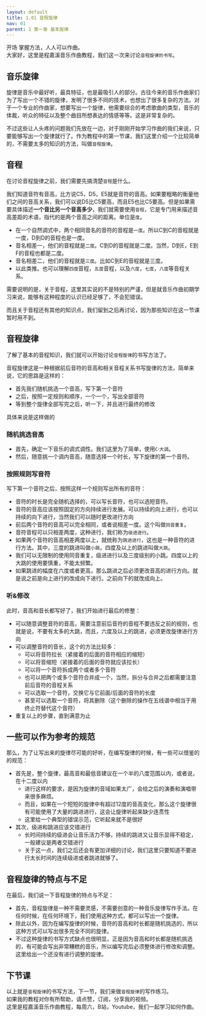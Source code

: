 ```yaml
---
layout: default
title: 1.01 音程旋律
nav: 01
parent: 1 第一章 基本旋律
---
```



 开场
掌握方法，人人可以作曲。  
大家好，这里是程嘉溪音乐作曲教程，我们这一次来讨论`音程旋律的书写`。


## 音乐旋律
旋律是音乐中最好听，最具特征，也是最吸引人的部分。古往今来的音乐作曲家们为了写出一个不错的旋律，发明了很多不同的技术，也想出了很多复杂的方法。对于一个专业的作曲家，想要写出一个旋律，他需要综合的考虑歌曲的类型，音乐的体裁，听众的特征以及整个曲目所想表达的情感等等。这是非常复杂的。

不过这些让人头疼的问题我们先放在一边，对于刚刚开始学习作曲的我们来说，只要能够写出一个旋律就行了。作为教程中的第一节课，我们这里介绍一个比较简单的，不需要太多的知识的方法，叫做`音程旋律`。


## 音程
在讨论音程旋律之前，我们需要先搞清楚`音程`是什么。

我们知道音符有音高，比方说C5，D5，E5就是音符的音高。如果要粗略的衡量他们之间的音高关系，我们可以说D5比C5要高，而且E5也比C5要高。但是如果需要具体描述**一个音比另一个音高多少**，我们就需要使用`音程`，它是专门用来描述音高差距的术语，指代的是两个音高之间的距离。单位是`度`。

* 在一个自然调式中，两个相同音名的音符的音程是`一度`。所以C到C的音程就是一度，D到D的音程也是一度。
* 音名相差一，他们的音程就是`二度`。C到D的音程就是二度。当然，D到E，E到F的音程也都是二度。
* 音名相差二，他们的音程就是`三度`。比如C到E的音程就是三度。
* 以此类推。也可以理解`四度`音程，`五度`音程，以及`六度`，`七度`，`八度`等音程关系。

需要说明的是，关于音程，这里其实说的不是特别的严谨，但是就音乐作曲初期学习来说，能够有这种程度的认识已经足够了，不会犯错误。

而且关于音程还有其他的知识点，我们留到之后再讨论，因为那些知识在这一节课暂时用不到。


## 音程旋律
了解了基本的音程知识，我们就可以开始讨论`音程旋律`的书写方法了。

音程旋律这是一种根据前后音符的音高和相关音程关系书写旋律的方法，简单来说，它的思路是这样的：

* 首先我们随机挑选一个音高，写下第一个音符
* 之后，按照一定规则和顺序，一个一个，写出全部音符
* 等到整个旋律全部写完之后，听一下，并且进行最终的修改

具体来说是这样做的

### 随机挑选音高
* 首先，确定一下音乐的调式调性。我们这里为了简单，使用`C`·`大调`。
* 然后，随意挑一个调内音高，随意选择一个时长，写下旋律的第一个音符。

### 按照规则写音符
写下第一个音符之后，按照这样一个规则写出所有的音符：

* 音符的时长是完全随机选择的，可以写长音符，也可以选短音符。
* 音符的音高应该按照固定的方向持续进行发展。可以持续的向上进行，也可以持续的向下进行，当然我们可以随时更改进行方向
* 前后两个音符的音高可以完全相同，或者说相差一度。这个叫做`同音重复`。
* 音符音程可以只相差两度，这种进行，我们称为`级进进行`。
* 如果两个音符的音高相差两度以上，就统称为`跳进进行`，这也是一种音符的进行方法。其中，三度的跳进叫做`小跳`，四度及以上的跳进叫做`大跳`。
* 我们可以无限制的使用同音重复，级进进行以及三度级别的小跳。四度以上的大跳的使用要慎重，不能太频繁。
* 如果跳进的幅度在六度或者更高，那么跳进之后必须更改音高的进行方向。就是说之前是向上进行的改成向下进行。之前向下的就改成向上。


### 听&修改
此时，音高和音长都写好了，我们开始进行最后的修整：

* 可以随意调整音符的音高，需要注意前后音符的音程不要违反之前的规则，也就是说，不要有太多的大跳，而且，六度及以上的跳进，必须更改旋律进行方向
* 可以调整音符的音长，这个的方法比较多：
   * 可以将音符拉长（紧接着的后面的音符相应的缩短）
   * 可以将音缩短（紧接着的后面的音符就应该拉长）
   * 可以将一个音符拆成两个或者多个音符
   * 也可以把两个或多个音符合并成一个，当然，拆分与合并之后都需要注意前后音符的音程关系
   * 可以选取一个音符，交换它与它前面/后面的音符的长度
   * 甚至可以选取一个音符，将其删除（这个删除的操作在五线谱中相当于用终止符替代这个音符） 
* 重复以上的步骤，直到满意为止


## 一些可以作为参考的规范
那么，为了让写出来的旋律尽可能的好听，在编写旋律的时候，有一些可以借鉴的的规范：

* 首先是，整个旋律，最高音和最低音建议在一个半的八度范围以内，或者说，在十二度以内
   * 进行这样的要求，是因为旋律的音域如果太广，会给之后的演奏和演唱带来很多麻烦。
   * 而且，如果在一个短短的旋律中有超过12度的音高变化，那么这个旋律很有可能使用了大量的跳进进行，这会让旋律听起来缺少连贯性
   * 这里给一个典型的错误示范，它听起来就不是很好
* 其次，级进和跳进应该交错进行
   * 长时间持续的级进会让音乐活力不够，持续的跳进又让音乐显得不稳定，一般建议是两者交错进行
   * 关于这一点，我们之后还会有更加详细的讨论，我们这里只要知道不要进行太长时间的连续级进或者跳进就够了。


## 音程旋律的特点与不足
在最后，我们说一下音程旋律的特点与不足：

* 首先，音程旋律是一种不需要灵感，不需要创意的一种音乐旋律写作手法。在任何时候，在任何环境下，我们使用这种方式，都可以写出一个旋律。
* 除此以外，因为在编写旋律的时候，音符的音高和时长都是随机挑选的，所以这种方式可以写出很多完全不同的旋律。
* 不过这种旋律的书写方式缺点也很明显，正是因为音高和时长都是随机挑选的，有可能会写出非常糟糕的音乐，所以编写完后必须整体进行修改和调整。这里给出一个还没有进行调整的旋律。


## 下节课
以上就是`音程旋律`的书写方法，下一节，我们来做`音程旋律`的写作练习。  
如果我的教程对你有所帮助，请点赞，订阅，分享我的视频。  
这里是程嘉溪音乐作曲教程，每周六，B站，Youtube，我们一起学习如何作曲。